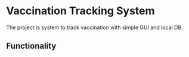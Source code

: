 # Vaccination Tracking System
The project is system to track vaccination with simple GUI and local DB.

## Functionality
